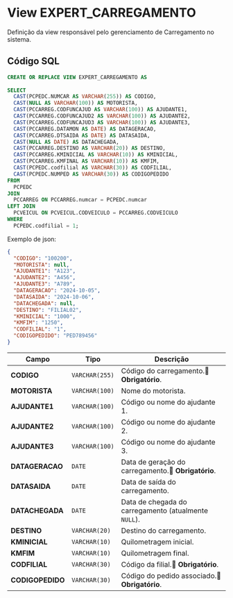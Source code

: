 # View EXPERT_CARREGAMENTO

Definição da view responsável pelo gerenciamento de Carregamento no sistema.  

## Código SQL

```sql
CREATE OR REPLACE VIEW EXPERT_CARREGAMENTO AS
 
SELECT
  CAST(PCPEDC.NUMCAR AS VARCHAR(255)) AS CODIGO,
  CAST(NULL AS VARCHAR(100)) AS MOTORISTA,
  CAST(PCCARREG.CODFUNCAJUD AS VARCHAR(100)) AS AJUDANTE1,
  CAST(PCCARREG.CODFUNCAJUD2 AS VARCHAR(100)) AS AJUDANTE2,
  CAST(PCCARREG.CODFUNCAJUD3 AS VARCHAR(100)) AS AJUDANTE3,
  CAST(PCCARREG.DATAMON AS DATE) AS DATAGERACAO,
  CAST(PCCARREG.DTSAIDA AS DATE) AS DATASAIDA,
  CAST(NULL AS DATE) AS DATACHEGADA,
  CAST(PCCARREG.DESTINO AS VARCHAR(20)) AS DESTINO,
  CAST(PCCARREG.KMINICIAL AS VARCHAR(10)) AS KMINICIAL,
  CAST(PCCARREG.KMFINAL AS VARCHAR(10)) AS KMFIM,
  CAST(PCPEDC.codfilial AS VARCHAR(30)) AS CODFILIAL,
  CAST(PCPEDC.NUMPED AS VARCHAR(30)) AS CODIGOPEDIDO
FROM
  PCPEDC
JOIN
  PCCARREG ON PCCARREG.numcar = PCPEDC.numcar
LEFT JOIN
  PCVEICUL ON PCVEICUL.CODVEICULO = PCCARREG.CODVEICULO
WHERE
  PCPEDC.codfilial = 1;

```

Exemplo de json:

```json
{
  "CODIGO": "100200",
  "MOTORISTA": null,
  "AJUDANTE1": "A123",
  "AJUDANTE2": "A456",
  "AJUDANTE3": "A789",
  "DATAGERACAO": "2024-10-05",
  "DATASAIDA": "2024-10-06",
  "DATACHEGADA": null,
  "DESTINO": "FILIAL02",
  "KMINICIAL": "1000",
  "KMFIM": "1250",
  "CODFILIAL": "1",
  "CODIGOPEDIDO": "PED789456"
}

```
| Campo            | Tipo           | Descrição                                                |
| ---------------- | -------------- | -------------------------------------------------------- |
| **CODIGO**       | `VARCHAR(255)` | Código do carregamento.🔴 **Obrigatório**.          |
| **MOTORISTA**    | `VARCHAR(100)` | Nome do motorista.                   |
| **AJUDANTE1**    | `VARCHAR(100)` | Código ou nome do ajudante 1.                            |
| **AJUDANTE2**    | `VARCHAR(100)` | Código ou nome do ajudante 2.                            |
| **AJUDANTE3**    | `VARCHAR(100)` | Código ou nome do ajudante 3.                            |
| **DATAGERACAO**  | `DATE`         | Data de geração do carregamento.🔴 **Obrigatório**. |
| **DATASAIDA**    | `DATE`         | Data de saída do carregamento.                           |
| **DATACHEGADA**  | `DATE`         | Data de chegada do carregamento (atualmente `NULL`).     |
| **DESTINO**      | `VARCHAR(20)`  | Destino do carregamento.                                 |
| **KMINICIAL**    | `VARCHAR(10)`  | Quilometragem inicial.                                   |
| **KMFIM**        | `VARCHAR(10)`  | Quilometragem final.                                     |
| **CODFILIAL**    | `VARCHAR(30)`  | Código da filial.🔴 **Obrigatório**.                |
| **CODIGOPEDIDO** | `VARCHAR(30)`  | Código do pedido associado.🔴 **Obrigatório**.      |


